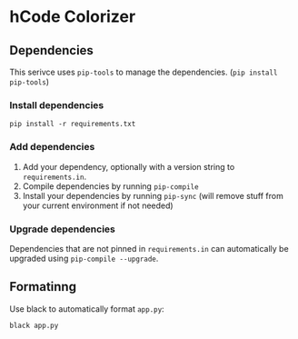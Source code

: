 # hCode Colorizer

## Dependencies

This serivce uses `pip-tools` to manage the dependencies. (`pip install pip-tools`)

### Install dependencies

```
pip install -r requirements.txt
```

### Add dependencies

1. Add your dependency, optionally with a version string to `requirements.in`.
2. Compile dependencies by running `pip-compile`
3. Install your dependencies by running `pip-sync` (will remove stuff from your current environment if not needed)

### Upgrade dependencies

Dependencies that are not pinned in `requirements.in` can automatically be upgraded using `pip-compile --upgrade`.

## Formatinng

Use black to automatically format `app.py`:

```bash
black app.py
```